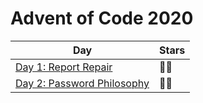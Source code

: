 # Advent of Code 2020

| Day                                    | Stars |
| -------------------------------------- | ----- |
| [Day 1: Report Repair](./day-01)       | 🌟🌟  |
| [Day 2: Password Philosophy](./day-02) | 🌟🌟  |
